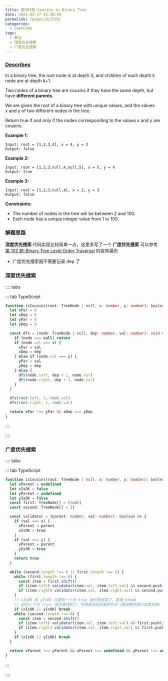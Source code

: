 ```yaml
---
title: 第993题-Cousins in Binary Tree
date: 2021-05-17 15:38:59
permalink: /pages/dc2793/
categories:
  - LeetCode
tags:
  - 算法
  - 深度优先搜索
  - 广度优先搜索
---
```


### [Describes](https://leetcode-cn.com/problems/cousins-in-binary-tree/)

In a binary tree, the root node is at depth <span class="span-shadow">0</span>, and children of each depth <span class="span-shadow">k</span> node are at depth <span class="span-shadow">k+1</span>.

Two nodes of a binary tree are cousins if they have the same depth, but have **different parents**.

We are given the <span class="span-shadow">root</span> of a binary tree with unique values, and the values <span class="span-shadow">x</span> and <span class="span-shadow">y</span> of two different nodes in the tree.

Return <span class="span-shadow">true</span> if and only if the nodes corresponding to the values <span class="span-shadow">x</span> and <span class="span-shadow">y</span> are cousins.

<!-- more -->

**Example 1:**

```
Input: root = [1,2,3,4], x = 4, y = 3
Output: false
```

**Example 2:**

```
Input: root = [1,2,3,null,4,null,5], x = 5, y = 4
Output: true
```

**Example 3:**

```
Input: root = [1,2,3,null,4], x = 2, y = 3
Output: false
```

**Constraints:**

- The number of nodes in the tree will be between <span class="span-shadow">2</span> and <span class="span-shadow">100</span>.
- Each node has a unique integer value from <span class="span-shadow">1</span> to <span class="span-shadow">100</span>.

### 解题思路

**深度优先搜索** 代码实现比较简单一点，这里多写了一个 **广度优先搜索** 可以参考 [第 102 题-Binary Tree Level Order Traversal](https://xiaojun996.top/pages/b01f19/) 的层序遍历

- 广度优先搜索就不需要记录 <span class="span-shadow">dep</span> 了

### 深度优先搜索

:::: tabs

::: tab TypeScript

```TypeScript
function isCousins(root: TreeNode | null, x: number, y: number): boolean {
  let xPar = 0
  let xDep = 0
  let yPar = 0
  let yDep = 0

  const dfs = (node: TreeNode | null, dep: number, val: number): void => {
    if (node === null) return
    if (node.val === x) {
      xPar = val
      xDep = dep
    } else if (node.val === y) {
      yPar = val
      yDep = dep
    } else {
      dfs(node.left, dep + 1, node.val)
      dfs(node.right, dep + 1, node.val)
    }
  }

  dfs(root.left, 1, root.val)
  dfs(root.right, 1, root.val)

  return xPar !== yPar && xDep === yDep
}
```

:::

::::

### 广度优先搜索

:::: tabs

::: tab TypeScript

```TypeScript
function isCousins(root: TreeNode | null, x: number, y: number): boolean {
  let xParent = undefined
  let xIsOK = false
  let yParent = undefined
  let yIsOK = false
  const first: TreeNode[] = [root]
  const second: TreeNode[] = []

  const validator = (parent: number, val: number): boolean => {
    if (val === x) {
      xParent = parent
      xIsOK = true
    }
    if (val === y) {
      yParent = parent
      yIsOK = true
    }
    return true
  }

  while (second.length !== 0 || first.length !== 0) {
    while (first.length !== 0) {
      const item = first.shift()
      if (item.left) validator(item.val, item.left.val) && second.push(item.left)
      if (item.right) validator(item.val, item.right.val) && second.push(item.right)
    }
    // xIsOK 和 yIsOK 只要有一个为 true 就代表结束了，直接 break
    // 因为一个为 true，就代表找到了，不用继续找后面的节点（题目要求我们找堂兄弟）
    if (xIsOK || yIsOK) break
    while (second.length !== 0) {
      const item = second.shift()
      if (item.left) validator(item.val, item.left.val) && first.push(item.left)
      if (item.right) validator(item.val, item.right.val) && first.push(item.right)
    }
    if (xIsOK || yIsOK) break
  }

  return xParent !== yParent && xParent !== undefined && yParent !== undefined
}
```

:::

::::
